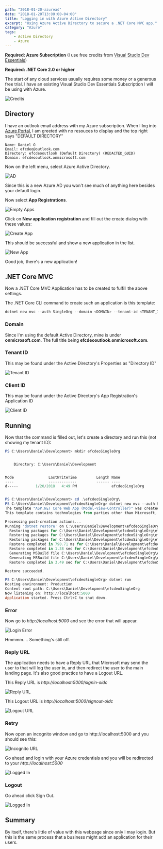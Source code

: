 ```yaml
---
path: "2018-01-20-azuread"
date: "2018-01-20T13:00:00-04:00"
title: "Logging in with Azure Active Directory"
excerpt: "Using Azure Active Directory to secure a .NET Core MVC app."
category: "Azure"
tags:
    - Active Directory
    - Azure
---
```


**Required: Azure Subscription** (I use free credits from [Visual Studio Dev Essentials][0])

**Required: .NET Core 2.0 or higher**

The start of any cloud services usually requires some money or a generous free trial. I have an existing Visual Studio Dev Essentials Subscription I will be using with Azure.

![Credits](20180120_SubscriptionCredits.png)

## Directory

I have an outlook email address with my Azure subscription. When I log into [Azure Portal][1], I am greeted with no resouces to display and the top right says "DEFAULT DIRECTORY"

```
Name: Daniel O
Email: efcdeo@outlook.com
Directory: efcdeooutlook (Default Directory) (REDACTED_GUID)
Domain: efcdeooutlook.onmicrosoft.com
```

Now on the left menu, select Azure Active Directory.

![AD](20180120_ActiveDirectory.png)

Since this is a new Azure AD you won't see much of anything here besides your default login. 

Now select **App Registrations**.

![Empty Apps](20180120_AppRegistrations.png)

Click on **New application registration** and fill out the create dialog with these values:

![Create App](20180120_AppValues.png)

This should be successful and show a new application in the list.

![New App](20180120_LocalHostApp.png)

Good job, there's a new application!

## .NET Core MVC

Now a .NET Core MVC Application has to be created to fulfill the above settings.

The .NET Core CLI command to create such an application is this template:

```powershell
dotnet new mvc --auth SingleOrg --domain <DOMAIN> --tenant-id <TENANT_ID> --client-id <CLIENT_ID>
```

### Domain

Since I'm using the default Active Directory, mine is under **onmicrosoft.com**. The full title being **efcdeooutlook.onmicrosoft.com**.

### Tenant ID

This may be found under the Active Directory's Properties as "Directory ID"

![Tenant ID](20180120_DirectoryID.png)

### Client ID

This may be found under the Active Directory's App Registration's Application ID

![Client ID](20180120_Clientid.png)

## Running

Now that the command is filled out, let's create a directory and run this (not showing my tenant ID):

```powershell
PS C:\Users\Daniel\Development> mkdir efcdeoSingleOrg


    Directory: C:\Users\Daniel\Development


Mode                LastWriteTime         Length Name
----                -------------         ------ ----
d-----        1/20/2018   4:49 PM                efcdeoSingleOrg


PS C:\Users\Daniel\Development> cd .\efcdeoSingleOrg\
PS C:\Users\Daniel\Development\efcdeoSingleOrg> dotnet new mvc --auth SingleOrg --domain efcdeooutlook.onmicrosoft.com --tenant-id 11111111-1111-1111-1111-111111111111 --client-id f0ed6e66-cbb6-4de3-a83c-7ba2d98357e2
The template "ASP.NET Core Web App (Model-View-Controller)" was created successfully.
This template contains technologies from parties other than Microsoft, see https://aka.ms/template-3pn for details.

Processing post-creation actions...
Running 'dotnet restore' on C:\Users\Daniel\Development\efcdeoSingleOrg\efcdeoSingleOrg.csproj...
  Restoring packages for C:\Users\Daniel\Development\efcdeoSingleOrg\efcdeoSingleOrg.csproj...
  Restoring packages for C:\Users\Daniel\Development\efcdeoSingleOrg\efcdeoSingleOrg.csproj...
  Restoring packages for C:\Users\Daniel\Development\efcdeoSingleOrg\efcdeoSingleOrg.csproj...
  Restore completed in 790.71 ms for C:\Users\Daniel\Development\efcdeoSingleOrg\efcdeoSingleOrg.csproj.
  Restore completed in 1.38 sec for C:\Users\Daniel\Development\efcdeoSingleOrg\efcdeoSingleOrg.csproj.
  Generating MSBuild file C:\Users\Daniel\Development\efcdeoSingleOrg\obj\efcdeoSingleOrg.csproj.nuget.g.props.
  Generating MSBuild file C:\Users\Daniel\Development\efcdeoSingleOrg\obj\efcdeoSingleOrg.csproj.nuget.g.targets.
  Restore completed in 3.49 sec for C:\Users\Daniel\Development\efcdeoSingleOrg\efcdeoSingleOrg.csproj.

Restore succeeded.

PS C:\Users\Daniel\Development\efcdeoSingleOrg> dotnet run
Hosting environment: Production
Content root path: C:\Users\Daniel\Development\efcdeoSingleOrg
Now listening on: http://localhost:5000
Application started. Press Ctrl+C to shut down.
```

### Error

Now go to _http://localhost:5000_ and see the error that will appear.

![Login Error](20180120_BadRequest.png)

Hmmmm.... Something's still off.

### Reply URL

The application needs to have a Reply URL that Microsoft may send the user to that will log the user in, and then redirect the user to the main landing page. It's also good practice to have a Logout URL.

This Reply URL is _http://localhost:5000/signin-oidc_

![Reply URL](20180120_ReplyURL.png)

This Logout URL is _http://localhost:5000/signout-oidc_

![Logout URL](20180120_LogoutURL.png)

### Retry

Now open an incognito window and go to http://localhost:5000 and you should see this:

![Incognito URL](20180120_Incognito.png)

Go ahead and login with your Azure credentials and you will be redirected to your _http://localhost:5000_


![Logged In](20180120_LoggedIn.png)

### Logout

Go ahead click Sign Out.

![Logged In](20180120_LoggedOut.png)

## Summary

By itself, there's little of value with this webpage since only I may login. But this is the same process that a business might add an application for their users.

[0]: https://www.visualstudio.com/dev-essentials/
[1]: https://portal.azure.com
